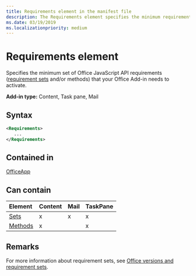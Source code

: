 ```yaml
---
title: Requirements element in the manifest file
description: The Requirements element specifies the minimum requirement set and methods your Office Add-in needs in order to activate.
ms.date: 03/19/2019
ms.localizationpriority: medium
---
```


# Requirements element

Specifies the minimum set of Office JavaScript API requirements ([requirement sets](../../develop/office-versions-and-requirement-sets.md#specify-office-applications-and-requirement-sets) and/or methods) that your Office Add-in needs to activate.

**Add-in type:** Content, Task pane, Mail

## Syntax

```XML
<Requirements>
   ...
</Requirements>
```

## Contained in

[OfficeApp](officeapp.md)

## Can contain

|Element|Content|Mail|TaskPane|
|:-----|:-----|:-----|:-----|
|[Sets](sets.md)|x|x|x|
|[Methods](methods.md)|x||x|

## Remarks

For more information about requirement sets, see [Office versions and requirement sets](../../develop/office-versions-and-requirement-sets.md).
